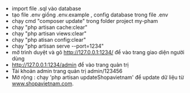 - import file .sql vào database 
- tạo file .env giống .env.example , config database trong file .env
- chạy cmd "composer update" trong folder project my-pham
- chạy "php artisan cache:clear" 
- chạy "php artisan views:clear"
- chạy "php atisan config:clear"
- chạy "php artisan serve --port=1234"
- mở trình duyệt và gõ http://127.0.0.1:1234/ để vào trang giao diện người dùng
- http://127.0.0.1:1234/admin để vào trang quản trị
- Tài khoản admin trang quản trị
    admin/123456
- Mở rộng : chạy 'php artisan updateShopavietnam' để update dữ liệu từ www.shopavietnam.com.



